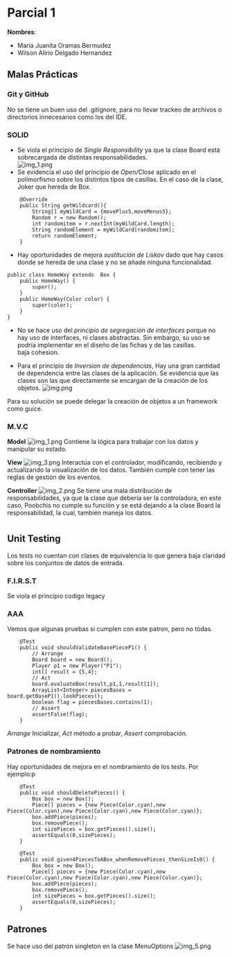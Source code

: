 # Parcial 1

**Nombres**:

* Maria Juanita Oramas Bermudez
* Wilson Alirio Delgado Hernandez


## Malas Prácticas

### Git y GitHub
No se tiene un buen uso del .gitignore, para no llevar trackeo de archivos o directorios innecesarios como los del IDE.  

### SOLID
* Se viola el principio de *Single Responsibility* ya que la clase Board está sobrecargada de distintas responsabilidades.  
![img_1.png](readme_images/img_1.png)
* Se evidencia el uso del principio de *Open/Close* aplicado en el polimorfismo sobre los distintos tipos de casillas.
 En el caso de la clase, Joker que hereda de Box.

```
    @Override
    public String getWildcard(){
        String[] myWildCard = {movePlus5,moveMenus5};
        Random r = new Random();
        int randomitem = r.nextInt(myWildCard.length);
        String randomElement = myWildCard[randomitem];
        return randomElement;
    }
```

* Hay oportunidades de mejora *sustitución de Liskov* dado que hay casos donde se hereda de una clase y no se añade ninguna funcionalidad.

```
public class HomeWay extends  Box {
    public HomeWay() {
        super();
    }
    public HomeWay(Color color) {
        super(color);
    }
}
```



* No se hace uso del *principio de segregación de interfaces* porque no hay uso de interfaces, ni clases abstractas. 
Sin embargo, su uso se podría implementar en el diseño de las fichas y de las casillas.  
baja cohesion.
 

* Para el principio de *Inversion de dependencias*,
Hay una gran cantidad de dependencia entre las clases de la aplicación. Se evidencia que las clases son las que directamente se encargan de la creación de los objetos.
![img.png](readme_images/img.png)

Para su solución se puede delegar la creación de objetos a un framework como guice.



### M.V.C

**Model**
![img_1.png](readme_images/img_1.png)
Contiene la lógica para trabajar con los datos y manipular su estado.

**View** 
![img_3.png](readme_images/img_3.png)
Interactúa con el controlador, modificando, recibiendo y actualizando la visualización de los datos. También cumple con tener las reglas de gestión de los eventos.

**Controller**
![img_2.png](readme_images/img_2.png)
Se tiene una mala distribución de responsabilidades, ya que la clase que debería ser la controladora, en este caso, Poobchis no cumple su función y se está dejando a la clase Board la responsabilidad, la cual, también maneja los datos. 


#

## Unit Testing
Los tests no cuentan con clases de equivalencia lo que genera baja claridad sobre los conjuntos de datos de entrada.

### F.I.R.S.T
Se viola el principio 
codigo legacy 

### AAA
Vemos que algunas pruebas si cumplen con este patron, pero no todas.
```
    @Test
    public void shouldValidateBasePieceP1() {
        // Arrange
        Board board = new Board();
        Player p1 = new Player("P1");
        int[] result = {5,4};
        // Act
        board.evaluateBox(result,p1,1,result[1]);
        ArrayList<Integer> piecesBases = board.getBaseP1().lookPieces();
        boolean flag = piecesBases.contains(1);
        // Assert
        assertFalse(flag);
    }
```


*Arrange* Inicializar, *Act* método a probar, *Assert* comprobación. 

### Patrones de nombramiento
Hay oportunidades de mejora en el nombramiento de los tests. Por ejemplo:p

```
    @Test
    public void shouldDeletePieces() {
        Box box = new Box();
        Piece[] pieces = {new Piece(Color.cyan),new Piece(Color.cyan),new Piece(Color.cyan),new Piece(Color.cyan)};
        box.addPiece(pieces);
        box.removePiece();
        int sizePieces = box.getPieces().size();
        assertEquals(0,sizePieces);
    }

```


```
    @Test
    public void given4PiecesToABox_whenRemovePieces_thenSizeIs0() {
        Box box = new Box();
        Piece[] pieces = {new Piece(Color.cyan),new Piece(Color.cyan),new Piece(Color.cyan),new Piece(Color.cyan)};
        box.addPiece(pieces);
        box.removePiece();
        int sizePieces = box.getPieces().size();
        assertEquals(0,sizePieces);
    }

```



## Patrones
Se hace uso del patrón singleton en la clase MenuOptions
![img_5.png](readme_images/img_5.png)


